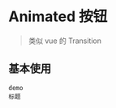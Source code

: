 # Animated 按钮

> 类似 vue 的 Transition

## 基本使用

<code src="./demo/animated/index.tsx" description="demo 描述">demo 标题</code>

<!-- ```tsx
import { Animated } from 'jj-design';

export default () => {
  return (
    <>
      <Animated>
        <div>this is animated children</div>
      </Animated>
    </>
  );
};
``` -->
